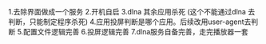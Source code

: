 1.去除界面做成一个服务
2.开机自启
3.dlna 其余应用杀死 (这个不能通过dlna 去判断，只能制定程序杀死)
4.应用投屏判断是哪个应用。后续改用user-agent去判断
5.配置文件逻辑完善
6.投屏逻辑完善
7.dlna服务自备完善，走完播放器一套